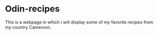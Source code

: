 # Odin-recipes

This is a webpage in which i will display some of my favorite recipes from my country Cameroon.